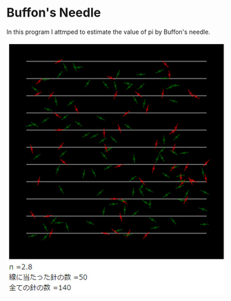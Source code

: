 # Buffon's Needle
In this program I attmped to estimate the value of pi by Buffon's needle.

![alt tag](example.png)
